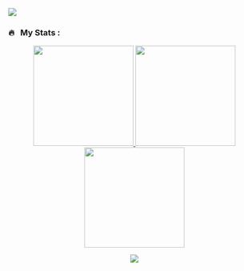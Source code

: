 <!--
### Hi there 👋
-->

![](https://komarev.com/ghpvc/?username=micwonder&color=brightgreen&style=for-the-badge)

<!--
**micwonder/micwonder** is a ✨ _special_ ✨ repository because its `README.md` (this file) appears on your GitHub profile.

Here are some ideas to get you started:

- 🔭 I’m currently working on ...
- 🌱 I’m currently learning ...
- 👯 I’m looking to collaborate on ...
- 🤔 I’m looking for help with ...
- 💬 Ask me about ...
- 📫 How to reach me: ...
- 😄 Pronouns: ...
- ⚡ Fun fact: ...
-->
### 🔥 &nbsp; My Stats :

<p align="center">
  <!--<img src="https://github-readme-stats.vercel.app/api?username=NapoleonBC&show_icons=true&theme=default#gh-light-mode-only" width="800">-->
  <p align="center">
    <a href="https://github.com/micwonder">
      <img height="200em" src="https://github-readme-stats.vercel.app/api?username=micwonder&show_icons=true&count_private=true&theme=default" />
    </a>
    <a href="https://github.com/micwonder">
      <img height="200em" src="https://github-readme-stats.vercel.app/api/top-langs/?username=micwonder&layout=compact&langs_count=10&theme=default" />
    </a>
    <a href="https://github.com/micwonder">
      <img height="200em" src="https://streak-stats.demolab.com/?user=micwonder&theme=default&ring=2F80ED&currStreakLabel=2F80ED&currStreakNum=434D58&sideNums=434D58" />
    </a>
  </p>
  <p align="center"><a href="https://github.com/micwonder">
    <img src="https://github-readme-stats.vercel.app/api/wakatime?username=techguru0" />
  </a></p>
</p>
